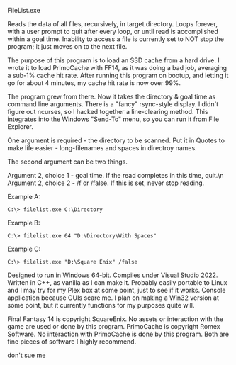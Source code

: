 FileList.exe

Reads the data of all files, recursively, in target directory. Loops forever,
with a user prompt to quit after every loop, or until read is accomplished
within a goal time. Inability to access a file is currently set to NOT stop the
program; it just moves on to the next file.

The purpose of this program is to load an SSD cache from a hard drive. I wrote
it to load PrimoCache with FF14, as it was doing a bad job, averaging a sub-1%
cache hit rate. After running this program on bootup, and letting it go for
about 4 minutes, my cache hit rate is now over 99%.

The program grew from there. Now it takes the directory & goal time as command
line arguments. There is a "fancy" rsync-style display. I didn't figure out
ncurses, so I hacked together a line-clearing method. This integrates into the
Windows "Send-To" menu, so you can run it from File Explorer.

One argument is required - the directory to be scanned. Put it in Quotes to make
life easier - long-filenames and spaces in directroy names.

The second argument can be two things.

Argument 2, choice 1 - goal time. If the read completes in this time, quit.\n
Argument 2, choice 2 - /f or /false. If this is set, never stop reading.

Example A:

```
C:\> filelist.exe C:\Directory
```

Example B:

```
C:\> filelist.exe 64 "D:\Directory\With Spaces"
```

Example C:

```
C:\> filelist.exe "D:\Square Enix" /false
```

Designed to run in Windows 64-bit. Compiles under Visual Studio 2022. Written
in C++, as vanilla as I can make it. Probably easily portable to Linux and I 
may try for my Plex box at some point, just to see if it works. Console
application because GUIs scare me. I plan on making a Win32 version at some
point, but it currently functions for my purposes quite will.

Final Fantasy 14 is copyright SquareEnix. No assets or interaction with the
game are used or done by this program.
PrimoCache is copyright Romex Software. No interaction with PrimoCache is done
by this program.
Both are fine pieces of software I highly recommend.







don't sue me
